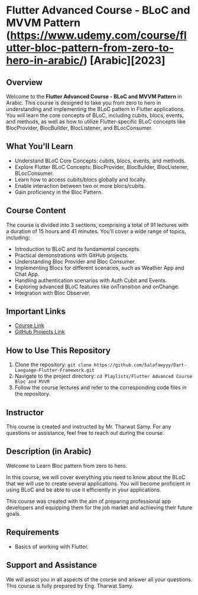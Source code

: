 # Flutter Advanced Course - BLoC and MVVM Pattern (https://www.udemy.com/course/flutter-bloc-pattern-from-zero-to-hero-in-arabic/) [Arabic][2023]

## Overview

Welcome to the **Flutter Advanced Course - BLoC and MVVM Pattern** in Arabic. This course is designed to take you from zero to hero in understanding and implementing the BLoC pattern in Flutter applications. You will learn the core concepts of BLoC, including cubits, blocs, events, and methods, as well as how to utilize Flutter-specific BLoC concepts like BlocProvider, BlocBuilder, BlocListener, and BLocConsumer.

## What You'll Learn

- Understand BLoC Core Concepts: cubits, blocs, events, and methods.
- Explore Flutter BLoC Concepts: BlocProvider, BlocBuilder, BlocListener, BLocConsumer.
- Learn how to access cubits/blocs globally and locally.
- Enable interaction between two or more blocs/cubits.
- Gain proficiency in the Bloc Pattern.

## Course Content

The course is divided into 3 sections, comprising a total of 91 lectures with a duration of 15 hours and 41 minutes. You'll cover a wide range of topics, including:

- Introduction to BLoC and its fundamental concepts.
- Practical demonstrations with GitHub projects.
- Understanding Bloc Provider and Bloc Consumer.
- Implementing Blocs for different scenarios, such as Weather App and Chat App.
- Handling authentication scenarios with Auth Cubit and Events.
- Exploring advanced BLoC features like onTransition and onChange.
- Integration with Bloc Observer.

## Important Links

- [Course Link](https://www.udemy.com/course/flutter-bloc-pattern-from-zero-to-hero-in-arabic/)
- [GitHub Projects Link](https://github.com/your-username/your-repo)

## How to Use This Repository

1. Clone the repository: `git clone https://github.com/5alafawyyy/Dart-Language-Flutter-Framework.git`
2. Navigate to the project directory: `cd Playlists/Flutter Advanced Course Bloc and MVVM`
3. Follow the course lectures and refer to the corresponding code files in the repository.

## Instructor

This course is created and instructed by Mr. Tharwat Samy. For any questions or assistance, feel free to reach out during the course.

## Description (in Arabic)

Welcome to Learn Bloc pattern from zero to hero.

In this course, we will cover everything you need to know about the BLoC that we will use to create several applications. You will become proficient in using BLoC and be able to use it efficiently in your applications.

This course was created with the aim of preparing professional app developers and equipping them for the job market and achieving their future goals.

## Requirements

- Basics of working with Flutter.

## Support and Assistance

We will assist you in all aspects of the course and answer all your questions. This course is fully prepared by Eng. Tharwat Samy.


